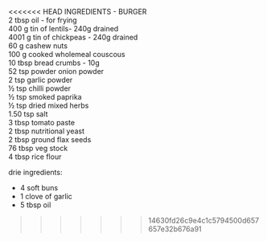 <<<<<<< HEAD
INGREDIENTS - BURGER <br>
 2 tbsp oil - for frying <br>
 400 g tin of lentils- 240g drained <br>
 4001 g tin of chickpeas - 240g drained <br>
 60 g cashew nuts <br>
 100 g cooked wholemeal couscous <br>
 10 tbsp bread crumbs - 10g <br>
 52 tsp powder onion powder<br>
 2 tsp garlic powder<br>
 ½ tsp chilli powder<br>
 ½ tsp smoked paprika<br>
 ½ tsp dried mixed herbs<br>
 1.50 tsp salt <br>
 3 tbsp tomato paste <br>
 2 tbsp nutritional yeast<br>
 2 tbsp ground flax seeds<br>
 76 tbsp veg stock<br>
 4 tbsp rice flour<br>

 drie ingredients:

- 4 soft buns
- 1 clove of garlic 
- 5 tbsp oil


>>>>>>> 14630fd26c9e4c1c5794500d657657e32b676a91

